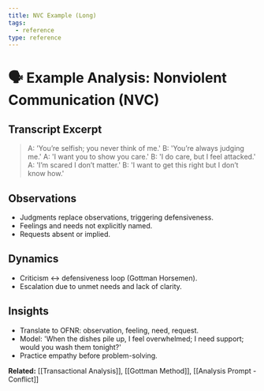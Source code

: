 ```yaml
---
title: NVC Example (Long)
tags:
  - reference
type: reference
---
```

# 🗣 Example Analysis: Nonviolent Communication (NVC)

## Transcript Excerpt
> A: 'You’re selfish; you never think of me.'
> B: 'You’re always judging me.'
> A: 'I want you to show you care.'
> B: 'I do care, but I feel attacked.'
> A: 'I’m scared I don’t matter.'
> B: 'I want to get this right but I don’t know how.'

## Observations
- Judgments replace observations, triggering defensiveness.
- Feelings and needs not explicitly named.
- Requests absent or implied.

## Dynamics
- Criticism ↔ defensiveness loop (Gottman Horsemen).
- Escalation due to unmet needs and lack of clarity.

## Insights
- Translate to OFNR: observation, feeling, need, request.
- Model: 'When the dishes pile up, I feel overwhelmed; I need support; would you wash them tonight?'
- Practice empathy before problem-solving.

**Related:** [[Transactional Analysis]], [[Gottman Method]], [[Analysis Prompt - Conflict]]
